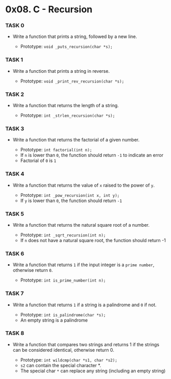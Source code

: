 # 0x08. C - Recursion

###     TASK 0
- Write a function that prints a string, followed by a new line.

     - Prototype: `void _puts_recursion(char *s);`

###     TASK 1
- Write a function that prints a string in reverse.

     - Prototype: `void _print_rev_recursion(char *s);`

###     TASK 2
- Write a function that returns the length of a string.

     - Prototype: `int _strlen_recursion(char *s);`

###     TASK 3
- Write a function that returns the factorial of a given number.

     - Prototype: `int factorial(int n);`
     - If `n` is lower than `0`, the function should return `-1` to indicate an error
     - Factorial of `0` is `1`
     
###     TASK 4
- Write a function that returns the value of `x` raised to the power of `y`.

     - Prototype: `int _pow_recursion(int x, int y);`
     - If `y` is lower than `0`, the function should return `-1`

###     TASK 5
- Write a function that returns the natural square root of a number.

     - Prototype: `int _sqrt_recursion(int n);`
     - If `n` does not have a natural square root, the function should return -1

###     TASK 6
- Write a function that returns `1` if the input integer is a `prime number`, otherwise return `0`.

     - Prototype: `int is_prime_number(int n);`
     
###     TASK 7
- Write a function that returns `1` if a string is a palindrome and `0` if not.
 
     - Prototype: `int is_palindrome(char *s);`
     - An empty string is a palindrome

###     TASK 8
- Write a function that compares two strings and returns 1 if the strings can be considered identical, otherwise return 0.

     - Prototype: `int wildcmp(char *s1, char *s2);`
     - `s2` can contain the special character *.
     - The special char `*` can replace any string (including an empty string)
